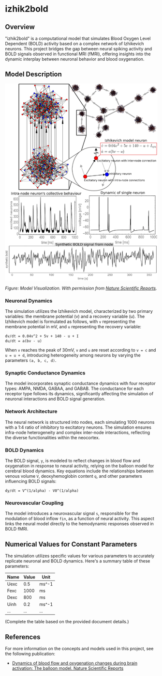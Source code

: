 
# izhik2bold

## Overview

"izhik2bold" is a computational model that simulates Blood Oxygen Level Dependent (BOLD) activity based on a complex network of Izhikevich neurons. This project bridges the gap between neural spiking activity and BOLD signals observed in functional MRI (fMRI), offering insights into the dynamic interplay between neuronal behavior and blood oxygenation.

## Model Description

![41598_2018_23996_Fig8](images/41598_2018_23996_Fig8.png "Model Visualization")

*Figure: Model Visualization. With permission from [Nature Scientific Reports](https://www.nature.com/articles/s41598-018-23996-x).*

### Neuronal Dynamics

The simulation utilizes the Izhikevich model, characterized by two primary variables: the membrane potential (v) and a recovery variable (u). The Izhikevich model is formulated as follows, with `v` representing the membrane potential in mV, and `u` representing the recovery variable:

```
dv/dt = 0.04v^2 + 5v + 140 - u + I
du/dt = a(bv - u)
```

When `v` reaches the peak of 30mV, `v` and `u` are reset according to `v = c` and `u = u + d`, introducing heterogeneity among neurons by varying the parameters `(a, b, c, d)`.

### Synaptic Conductance Dynamics

The model incorporates synaptic conductance dynamics with four receptor types: AMPA, NMDA, GABAA, and GABAB. The conductance for each receptor type follows its dynamics, significantly affecting the simulation of neuronal interactions and BOLD signal generation.

### Network Architecture

The neural network is structured into nodes, each simulating 1000 neurons with a 1:4 ratio of inhibitory to excitatory neurons. The simulation ensures infra-node heterogeneity and complex inter-node interactions, reflecting the diverse functionalities within the neocortex.

### BOLD Dynamics

The BOLD signal, `y`, is modeled to reflect changes in blood flow and oxygenation in response to neural activity, relying on the balloon model for cerebral blood dynamics. Key equations include the relationships between venous volume `V`, deoxyhemoglobin content `q`, and other parameters influencing BOLD signals:

```
dy/dt = V^(1/alpha) - V0^(1/alpha)
```

### Neurovascular Coupling

The model introduces a neurovascular signal `s`, responsible for the modulation of blood inflow `fin`, as a function of neural activity. This aspect links the neural model directly to the hemodynamic responses observed in BOLD fMRI.

## Numerical Values for Constant Parameters

The simulation utilizes specific values for various parameters to accurately replicate neuronal and BOLD dynamics. Here's a summary table of these parameters:

| Name | Value | Unit |
|------|-------|------|
| Uexc | 0.5   | ms^-1 |
| Fexc | 1000  | ms   |
| Dexc | 800   | ms   |
| Uinh | 0.2   | ms^-1 |
| ...  | ...   | ...  |

(Complete the table based on the provided document details.)

## References

For more information on the concepts and models used in this project, see the following publication:

- [Dynamics of blood flow and oxygenation changes during brain activation: The balloon model. Nature Scientific Reports](https://www.nature.com/articles/s41598-018-23996-x)

